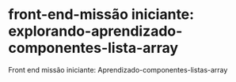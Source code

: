 # front-end-missão iniciante: explorando-aprendizado-componentes-lista-array
Front end missão iniciante: Aprendizado-componentes-listas-array
